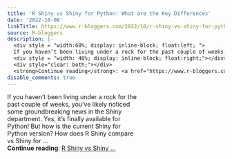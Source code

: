 ```yaml
---
title: 'R Shiny vs Shiny for Python: What are the Key Differences'
date: '2022-10-06'
linkTitle: https://www.r-bloggers.com/2022/10/r-shiny-vs-shiny-for-python-what-are-the-key-differences/
source: R-bloggers
description: |-
  <div style = "width:60%; display: inline-block; float:left; ">
  If you haven’t been living under a rock for the past couple of weeks, you’ve likely noticed some groundbreaking news in the Shiny department. Yes, it’s finally available for Python! But how is the current Shiny for Python version? How does R Shiny compare vs Shiny for ...</div>
  <div style = "width: 40%; display: inline-block; float:right;"></div>
  <div style="clear: both;"></div>
  <strong>Continue reading</strong>: <a href="https://www.r-bloggers.com/2022/10/r-shiny-vs-shiny-for-python-what-are-the-key-differences/">R Shiny vs Shiny ...
disable_comments: true
---
```

<div style = "width:60%; display: inline-block; float:left; ">
If you haven’t been living under a rock for the past couple of weeks, you’ve likely noticed some groundbreaking news in the Shiny department. Yes, it’s finally available for Python! But how is the current Shiny for Python version? How does R Shiny compare vs Shiny for ...</div>
<div style = "width: 40%; display: inline-block; float:right;"></div>
<div style="clear: both;"></div>
<strong>Continue reading</strong>: <a href="https://www.r-bloggers.com/2022/10/r-shiny-vs-shiny-for-python-what-are-the-key-differences/">R Shiny vs Shiny ...